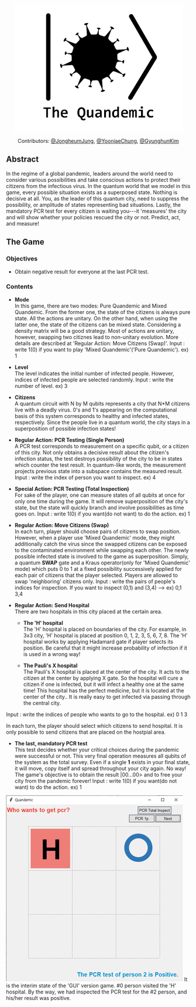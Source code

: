 <div align='center'>

![Title_Image](./Logo.png)

Contributors:
[@JongheumJung](mailto://jungjh0330snu@snu.ac.kr),
[@YoonjaeChung](https://github.com/nature-cyj),
[@GyunghunKim](https://github.com/GyunghunKim) 


</div>

## Abstract

In the regime of a global pandemic, leaders around the world need to consider various possibilities
and take conscious actions to protect their citizens from the infectious virus. In the quantum world
that we model in this game, every possible situation exists as a superposed state. Nothing is
decisive at all. You, as the leader of this quantum city, need to suppress the possibility, or
amplitude of states representing bad situations. Lastly, the mandatory PCR test for every citizen is
waiting you---it 'measures' the city and will show whether your policies rescued the city or not.
Predict, act, and measure!

## The Game

### Objectives
- Obtain negative result for everyone at the last PCR test.

### Contents

- **Mode**<br>
In this game, there are two modes: Pure Quandemic and Mixed Quandemic. From the former one, the state
of the citizens is always pure state. All the actions are unitary. On the other hand, when using 
the latter one, the state of the citizens can be mixed state. Considering a density matrix will be a 
good strategy. Most of actions are unitary, however, swapping two citiznes lead to non-unitary evolution.
More details are described at 'Regular Action: Move Citizens (Swap)'.
Input : write 1(0) if you want to play 'Mixed Quandemic'('Pure Quandemic'). ex) 1

- **Level**<br>
The level indicates the initial number of infected people. However, indices of infected people are selected
randomly. 
Input : write the number of level. ex) 3

- **Citizens**<br>
A quantum circuit with N by M qubits represents a city that N\*M citizens live with a deadly virus.
0's and 1's appearing on the computational basis of this system corresponds to healthy and infected
states, respectively.  Since the people live in a quantum world, the city stays in a superposition
of possible infection states!

- **Regular Action: PCR Testing (Single Person)**<br>
A PCR test corresponds to measurement on a specific qubit, or a citizen of this city. Not only
obtains a decisive result about the citizen's infection status, the test destroys possibility of the
city to be in states which counter the test result. In quantum-like words, the measurement projects
previous state into a subspace contains the measured result.
Input : write the index of person you want to inspect. ex) 4

- **Special Action: PCR Testing (Total Inspection)**<br>
For sake of the player, one can measure states of all qubits at once for only one time during the
game. It will remove superposition of the city's state, but the state will quickly branch and
involve possibilities as time goes on.
Input : write 1(0) if you want(do not want) to do the action. ex) 1

- **Regular Action: Move Citizens (Swap)**<br>
In each turn, player should choose pairs of citizens to swap position. However, when a player use 
'Mixed Quandemic' mode, they might additionally catch the virus since the swapped citizens can be exposed 
to the contaminated environment while swapping each other. The newly possible infected
state is involved to the game as superposition.  Simply, a quantum **SWAP** gate and a Kraus
operator(only for 'Mixed Quandemic' mode) which puts 0 to 1 at a fixed possibility successively applied 
for each pair of citizens that the player selected. Players are allowed to swap 'neighboring' citizens only. 
Input : write the pairs of people's indices for inspection. If you want to inspect (0,1) and (3,4) --> ex) 0,1 3,4

- **Regular Action: Send Hospital**<br>
There are two hospitals in this city placed at the certain area.<br>
  - **The 'H' hospital**<br>
    The 'H' hospital is placed on boundaries of the city. For example, in 3x3 city, 'H' hospital
    is placed at position 0, 1, 2, 3, 5, 6, 7, 8. The 'H' hospital works by applying Hadamard gate 
    if player selects its position.  Be careful that it might increase probability of infection 
    if it is used in a wrong way!
    
    
  - **The Pauli's X hospital**<br>
    The Pauli's X hospital is placed at the center of the city. It acts to the citizen at the center
    by applying X gate. So the hospital will cure a citizen if one is infected, but it will infect a
    healthy one at the same time! This hospital has the perfect medicine, but it is located at the 
    center of the city.. It is really easy to get infected via passing through the central city.
    
Input : write the indices of people who wants to go to the hospital. ex) 0 1 3
    
In each turn, the player should select which citizens to send hospital. It is only possible to send
citizens that are placed on the hostpial area.


- **The last, mandatory PCR test**<br>
This test decides whether your critical choices during the pandemic were successful or not. This
very final operation measures all qubits of the system as the total survey. Even if a single **1**
exists in your final state, it will move, copy itself and spread throughout your city again. No way!
The game's objective is to obtain the result |00...00> and to free your city from the pandemic
forever! 
Input : write 1(0) if you want(do not want) to do the action. ex) 1

![Title_Image](./GUI_Sample.png)
It is the interim state of the 'GUI' version game. #0 person visited the 'H' hospital. By the way, we had inspected the PCR test for the #2 person, and his/her result was positive.
